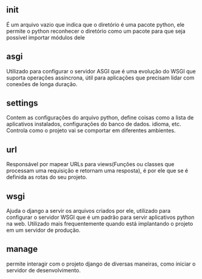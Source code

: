 ## __init__
É um arquivo vazio que indica que o diretório é uma pacote python, ele permite o python reconhecer o diretório como um pacote para que seja possível importar módulos dele

## asgi
Utilizado para configurar o servidor ASGI que é uma evolução do WSGI que suporta operações assíncrona, útil para aplicações que precisam lidar com conexões de longa duração.

## settings
Contem as configurações do arquivo python, define coisas como a lista de aplicativos instalados, configurações do banco de dados. idioma, etc. Controla como o projeto vai se comportar em diferentes ambientes.

## url
Responsável por mapear URLs para views(Funções ou classes que processam uma requisição e retornam uma resposta), é por ele que se é definida as rotas do seu projeto.

## wsgi
Ajuda o django a servir os arquivos criados por ele, utilizado para configurar o servidor WSGI que é um padrão para servir aplicativos python na web. Utilizado mais frequentemente quando está implantando o projeto em um servidor de produção.

## manage
permite interagir com o projeto django de diversas maneiras, como iniciar o servidor de desenvolvimento.